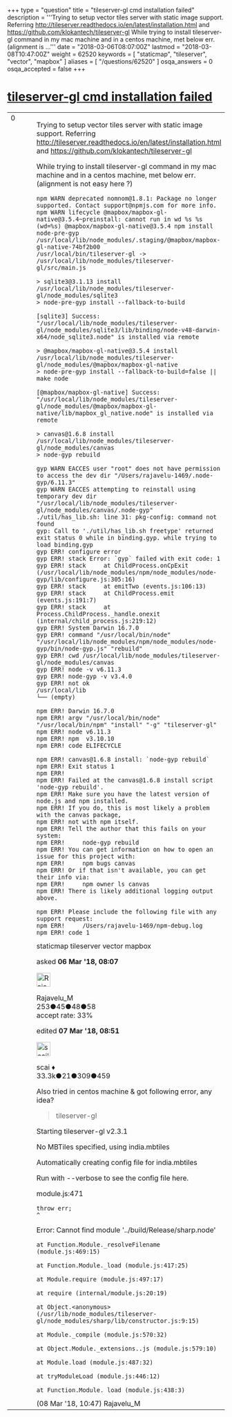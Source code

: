 +++
type = "question"
title = "tileserver-gl cmd installation failed"
description = '''Trying to setup vector tiles server with static image support. Referring http://tileserver.readthedocs.io/en/latest/installation.html and https://github.com/klokantech/tileserver-gl While trying to install tileserver-gl command in my mac machine and in a centos machine, met below err. (alignment is ...'''
date = "2018-03-06T08:07:00Z"
lastmod = "2018-03-08T10:47:00Z"
weight = 62520
keywords = [ "staticmap", "tileserver", "vector", "mapbox" ]
aliases = [ "/questions/62520" ]
osqa_answers = 0
osqa_accepted = false
+++

<div class="headNormal">

# [tileserver-gl cmd installation failed](/questions/62520/tileserver-gl-cmd-installation-failed)

</div>

<div id="main-body">

<div id="askform">

<table id="question-table" style="width:100%;">
<colgroup>
<col style="width: 50%" />
<col style="width: 50%" />
</colgroup>
<tbody>
<tr>
<td style="width: 30px; vertical-align: top"><div class="vote-buttons">
<span id="post-62520-upvote" class="ajax-command post-vote up" rel="nofollow" title="I like this post (click again to cancel)"> </span>
<div id="post-62520-score" class="post-score" title="current number of votes">
0
</div>
<span id="post-62520-downvote" class="ajax-command post-vote down" rel="nofollow" title="I dont like this post (click again to cancel)"> </span> <span id="favorite-mark" class="ajax-command favorite-mark" rel="nofollow" title="mark/unmark this question as favorite (click again to cancel)"> </span>
<div id="favorite-count" class="favorite-count">
&#10;</div>
</div></td>
<td><div id="item-right">
<div class="question-body">
<p>Trying to setup vector tiles server with static image support. Referring <a href="http://tileserver.readthedocs.io/en/latest/installation.html">http://tileserver.readthedocs.io/en/latest/installation.html</a> and <a href="https://github.com/klokantech/tileserver-gl">https://github.com/klokantech/tileserver-gl</a></p>
<p>While trying to install tileserver-gl command in my mac machine and in a centos machine, met below err. (alignment is not easy here ?)</p>
<pre><code>npm WARN deprecated nomnom@1.8.1: Package no longer supported. Contact support@npmjs.com for more info.
npm WARN lifecycle @mapbox/mapbox-gl-native@3.5.4~preinstall: cannot run in wd %s %s (wd=%s) @mapbox/mapbox-gl-native@3.5.4 npm install node-pre-gyp /usr/local/lib/node_modules/.staging/@mapbox/mapbox-gl-native-74bf2b00
/usr/local/bin/tileserver-gl -&gt; /usr/local/lib/node_modules/tileserver-gl/src/main.js
&#10;&gt; sqlite3@3.1.13 install /usr/local/lib/node_modules/tileserver-gl/node_modules/sqlite3
&gt; node-pre-gyp install --fallback-to-build
&#10;[sqlite3] Success: &quot;/usr/local/lib/node_modules/tileserver-gl/node_modules/sqlite3/lib/binding/node-v48-darwin-x64/node_sqlite3.node&quot; is installed via remote
&#10;&gt; @mapbox/mapbox-gl-native@3.5.4 install /usr/local/lib/node_modules/tileserver-gl/node_modules/@mapbox/mapbox-gl-native
&gt; node-pre-gyp install --fallback-to-build=false || make node
&#10;[@mapbox/mapbox-gl-native] Success: &quot;/usr/local/lib/node_modules/tileserver-gl/node_modules/@mapbox/mapbox-gl-native/lib/mapbox_gl_native.node&quot; is installed via remote
&#10;&gt; canvas@1.6.8 install /usr/local/lib/node_modules/tileserver-gl/node_modules/canvas
&gt; node-gyp rebuild
&#10;gyp WARN EACCES user &quot;root&quot; does not have permission to access the dev dir &quot;/Users/rajavelu-1469/.node-gyp/6.11.3&quot;
gyp WARN EACCES attempting to reinstall using temporary dev dir &quot;/usr/local/lib/node_modules/tileserver-gl/node_modules/canvas/.node-gyp&quot;
./util/has_lib.sh: line 31: pkg-config: command not found
gyp: Call to &#39;./util/has_lib.sh freetype&#39; returned exit status 0 while in binding.gyp. while trying to load binding.gyp
gyp ERR! configure error 
gyp ERR! stack Error: `gyp` failed with exit code: 1
gyp ERR! stack     at ChildProcess.onCpExit (/usr/local/lib/node_modules/npm/node_modules/node-gyp/lib/configure.js:305:16)
gyp ERR! stack     at emitTwo (events.js:106:13)
gyp ERR! stack     at ChildProcess.emit (events.js:191:7)
gyp ERR! stack     at Process.ChildProcess._handle.onexit (internal/child_process.js:219:12)
gyp ERR! System Darwin 16.7.0
gyp ERR! command &quot;/usr/local/bin/node&quot; &quot;/usr/local/lib/node_modules/npm/node_modules/node-gyp/bin/node-gyp.js&quot; &quot;rebuild&quot;
gyp ERR! cwd /usr/local/lib/node_modules/tileserver-gl/node_modules/canvas
gyp ERR! node -v v6.11.3
gyp ERR! node-gyp -v v3.4.0
gyp ERR! not ok 
/usr/local/lib
└── (empty)
&#10;npm ERR! Darwin 16.7.0
npm ERR! argv &quot;/usr/local/bin/node&quot; &quot;/usr/local/bin/npm&quot; &quot;install&quot; &quot;-g&quot; &quot;tileserver-gl&quot;
npm ERR! node v6.11.3
npm ERR! npm  v3.10.10
npm ERR! code ELIFECYCLE
&#10;npm ERR! canvas@1.6.8 install: `node-gyp rebuild`
npm ERR! Exit status 1
npm ERR! 
npm ERR! Failed at the canvas@1.6.8 install script &#39;node-gyp rebuild&#39;.
npm ERR! Make sure you have the latest version of node.js and npm installed.
npm ERR! If you do, this is most likely a problem with the canvas package,
npm ERR! not with npm itself.
npm ERR! Tell the author that this fails on your system:
npm ERR!     node-gyp rebuild
npm ERR! You can get information on how to open an issue for this project with:
npm ERR!     npm bugs canvas
npm ERR! Or if that isn&#39;t available, you can get their info via:
npm ERR!     npm owner ls canvas
npm ERR! There is likely additional logging output above.
&#10;npm ERR! Please include the following file with any support request:
npm ERR!     /Users/rajavelu-1469/npm-debug.log
npm ERR! code 1</code></pre>
</div>
<div id="question-tags" class="tags-container tags">
<span class="post-tag tag-link-staticmap" rel="tag" title="see questions tagged &#39;staticmap&#39;">staticmap</span> <span class="post-tag tag-link-tileserver" rel="tag" title="see questions tagged &#39;tileserver&#39;">tileserver</span> <span class="post-tag tag-link-vector" rel="tag" title="see questions tagged &#39;vector&#39;">vector</span> <span class="post-tag tag-link-mapbox" rel="tag" title="see questions tagged &#39;mapbox&#39;">mapbox</span>
</div>
<div id="question-controls" class="post-controls">
&#10;</div>
<div class="post-update-info-container">
<div class="post-update-info post-update-info-user">
<p>asked <strong>06 Mar '18, 08:07</strong></p>
<img src="https://secure.gravatar.com/avatar/1ffa52ca3632b5a0cf02b51459b7529b?s=32&amp;d=identicon&amp;r=g" class="gravatar" width="32" height="32" alt="Rajavelu_M&#39;s gravatar image" />
<p><span>Rajavelu_M</span><br />
<span class="score" title="253 reputation points">253</span><span title="45 badges"><span class="badge1">●</span><span class="badgecount">45</span></span><span title="48 badges"><span class="silver">●</span><span class="badgecount">48</span></span><span title="58 badges"><span class="bronze">●</span><span class="badgecount">58</span></span><br />
<span class="accept_rate" title="Rate of the user&#39;s accepted answers">accept rate:</span> <span title="Rajavelu_M has one accepted answer">33%</span></p>
</div>
<div class="post-update-info post-update-info-edited">
<p><span> edited <strong>07 Mar '18, 08:51</strong> </span></p>
<img src="https://secure.gravatar.com/avatar/52d3234f3be58156770e8a91d575bfbd?s=32&amp;d=identicon&amp;r=g" class="gravatar" width="32" height="32" alt="scai&#39;s gravatar image" />
<p><span>scai ♦</span><br />
<span class="score" title="33317 reputation points"><span>33.3k</span></span><span title="21 badges"><span class="badge1">●</span><span class="badgecount">21</span></span><span title="309 badges"><span class="silver">●</span><span class="badgecount">309</span></span><span title="459 badges"><span class="bronze">●</span><span class="badgecount">459</span></span></p>
</div>
</div>
<div id="comments-container-62520" class="comments-container">
<span id="62573"></span>
<div id="comment-62573" class="comment">
<div id="post-62573-score" class="comment-score">
&#10;</div>
<div class="comment-text">
<p>Also tried in centos machine &amp; got following error, any idea?</p>
<blockquote>
<p>tileserver-gl</p>
</blockquote>
<p>Starting tileserver-gl v2.3.1</p>
<p>No MBTiles specified, using india.mbtiles</p>
<p>Automatically creating config file for india.mbtiles</p>
<p>Run with --verbose to see the config file here.</p>
<p>module.js:471</p>
<pre><code>throw err;
^</code></pre>
<p>Error: Cannot find module '../build/Release/sharp.node'</p>
<pre><code>at Function.Module._resolveFilename (module.js:469:15)
&#10;at Function.Module._load (module.js:417:25)
&#10;at Module.require (module.js:497:17)
&#10;at require (internal/module.js:20:19)
&#10;at Object.&lt;anonymous&gt; (/usr/lib/node_modules/tileserver-gl/node_modules/sharp/lib/constructor.js:9:15)
&#10;at Module._compile (module.js:570:32)
&#10;at Object.Module._extensions..js (module.js:579:10)
&#10;at Module.load (module.js:487:32)
&#10;at tryModuleLoad (module.js:446:12)
&#10;at Function.Module._load (module.js:438:3)</code></pre>
</div>
<div id="comment-62573-info" class="comment-info">
<span class="comment-age">(08 Mar '18, 10:47)</span> <span class="comment-user userinfo">Rajavelu_M</span>
</div>
</div>
</div>
<div id="comment-tools-62520" class="comment-tools">
&#10;</div>
<div class="clear">
&#10;</div>
<div id="comment-62520-form-container" class="comment-form-container">
&#10;</div>
<div class="clear">
&#10;</div>
</div></td>
</tr>
</tbody>
</table>

</div>

</div>

